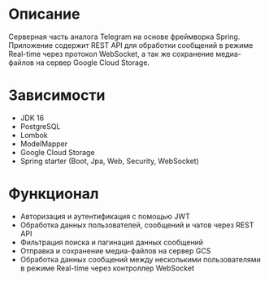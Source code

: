 # Описание
Серверная часть аналога Telegram на основе фреймворка Spring. 
Приложение содержит REST API для обработки сообщений в режиме Real-time через протокол WebSocket, а так же сохранение медиа-файлов на сервер Google Cloud Storage.
# Зависимости
- JDK 16
- PostgreSQL
- Lombok
- ModelMapper
- Google Cloud Storage
- Spring starter (Boot, Jpa, Web, Security, WebSocket)
# Функционал
- Авторизация и аутентификация с помощью JWT
- Обработка данных пользователей, сообщений и чатов через REST API
- Фильтрация поиска и пагинация данных сообщений
- Отправка и сохранение медиа-файлов на сервер GCS
- Обработка данных сообщений между несколькими пользователями в режиме Real-time через контроллер WebSocket
